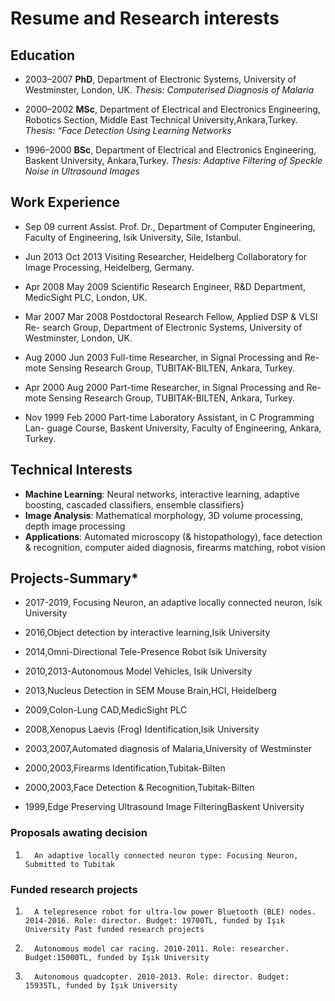 # Resume and Research interests

## Education
* 2003–2007 **PhD**, Department of Electronic Systems, University of Westminster, London, UK.
 _Thesis: Computerised Diagnosis of Malaria_

* 2000–2002 **MSc**, Department of Electrical and Electronics Engineering, Robotics Section, Middle East Technical University,Ankara,Turkey.
_Thesis: “Face Detection Using Learning Networks_

* 1996–2000 **BSc**, Department of Electrical and Electronics Engineering, Baskent University, Ankara,Turkey. 
_Thesis: Adaptive Filtering of Speckle Noise in Ultrasound Images_


## Work Experience


 * Sep 09 current Assist. Prof. Dr., Department of Computer Engineering,
 Faculty of Engineering,  Isik University, Sile, Istanbul.

 * Jun 2013 Oct 2013 Visiting Researcher, Heidelberg Collaboratory for Image
 Processing, Heidelberg, Germany.

 * Apr 2008 May 2009 Scientific Research Engineer, R&D Department, MedicSight PLC, London, UK.

 * Mar 2007 Mar 2008 Postdoctoral Research Fellow, Applied DSP & VLSI Re-
 search Group, Department of Electronic Systems, University
 of Westminster, London, UK.

 * Aug 2000 Jun 2003 Full-time Researcher, in Signal Processing and Re-
 mote Sensing Research Group, TUBITAK-BILTEN, Ankara,
 Turkey.

 * Apr 2000 Aug 2000 Part-time Researcher, in Signal Processing and Re-
 mote Sensing Research Group, TUBITAK-BILTEN, Ankara,
 Turkey.

 * Nov 1999 Feb 2000 Part-time Laboratory Assistant, in C Programming Lan-
 guage Course, Baskent University, Faculty of Engineering,
 Ankara, Turkey.


## Technical Interests

* **Machine Learning**: Neural networks, interactive learning, adaptive boosting, cascaded classifiers, ensemble classifiers}
* **Image Analysis**: Mathematical morphology, 3D volume processing, depth image processing
* **Applications**: Automated microscopy (\& histopathology), face detection \& recognition, computer aided diagnosis, firearms matching, robot vision



## Projects-Summary*

* 2017-2019, Focusing Neuron, an adaptive locally connected neuron, Isik University

* 2016,Object detection by interactive learning,Isik University

* 2014,Omni-Directional Tele-Presence Robot Isik University

* 2010,2013-Autonomous Model Vehicles, Isik University

* 2013,Nucleus Detection in SEM Mouse Brain,HCI, Heidelberg

* 2009,Colon-Lung CAD,MedicSight PLC

* 2008,Xenopus Laevis (Frog) Identification,Isik University

* 2003,2007,Automated diagnosis of Malaria,University of Westminster

* 2000,2003,Firearms Identification,Tubitak-Bilten

* 2000,2003,Face Detection \& Recognition,Tubitak-Bilten

* 1999,Edge Preserving Ultrasound Image FilteringBaskent University

 

### Proposals awating decision 
1.       An adaptive locally connected neuron type: Focusing Neuron, Submitted to Tubitak

### Funded research projects
1.       A telepresence robot for ultra-low power Bluetooth (BLE) nodes. 2014-2016. Role: director. Budget: 19700TL, funded by Işık University Past funded research projects
1.       Autonomous model car racing. 2010-2011. Role: researcher. Budget:15000TL, funded by Işık University
1.       Autonomous quadcopter. 2010-2013. Role: director. Budget: 15935TL, funded by Işık University
